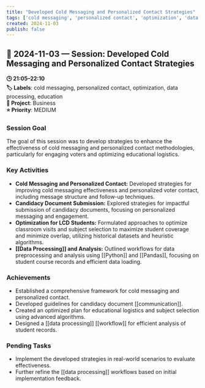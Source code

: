 ```yaml
---
title: "Developed Cold Messaging and Personalized Contact Strategies"
tags: ['cold messaging', 'personalized contact', 'optimization', 'data processing', 'education']
created: 2024-11-03
publish: false
---
```


## 📅 2024-11-03 — Session: Developed Cold Messaging and Personalized Contact Strategies

**🕒 21:05–22:10**  
**🏷️ Labels**: cold messaging, personalized contact, optimization, data processing, education  
**📂 Project**: Business  
**⭐ Priority**: MEDIUM  


### Session Goal
The goal of this session was to develop strategies to enhance the effectiveness of cold messaging and personalized contact methodologies, particularly for engaging voters and optimizing educational logistics.

### Key Activities
- **Cold Messaging and Personalized Contact:** Developed strategies for improving cold messaging effectiveness and personalized voter contact, including message structure and follow-up techniques.
- **Candidacy Document Submission:** Explored strategies for impactful submission of candidacy documents, focusing on personalized messaging and engagement.
- **Optimization for LCD Students:** Formulated approaches to optimize classroom visits and subject selection to maximize student coverage and minimize overlap, utilizing historical datasets and heuristic algorithms.
- **[[Data Processing]] and Analysis:** Outlined workflows for data preprocessing and analysis using [[Python]] and [[Pandas]], focusing on student course records and efficient data loading.

### Achievements
- Established a comprehensive framework for cold messaging and personalized contact.
- Developed guidelines for candidacy document [[communication]].
- Created an optimized plan for educational logistics and subject selection using advanced algorithms.
- Designed a [[data processing]] [[workflow]] for efficient analysis of student records.

### Pending Tasks
- Implement the developed strategies in real-world scenarios to evaluate effectiveness.
- Further refine the [[data processing]] workflows based on initial implementation feedback.
